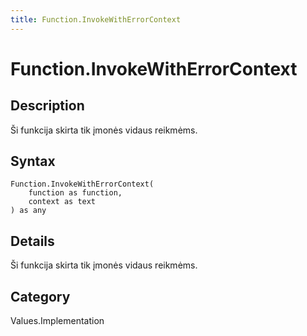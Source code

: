 ```yaml
---
title: Function.InvokeWithErrorContext
---
```


# Function.InvokeWithErrorContext


## Description

Ši funkcija skirta tik įmonės vidaus reikmėms.


## Syntax

```powerquery
Function.InvokeWithErrorContext(
    function as function,
    context as text
) as any
```


## Details

Ši funkcija skirta tik įmonės vidaus reikmėms.



## Category
Values.Implementation
